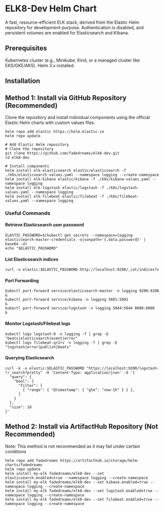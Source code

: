# ELK8-Dev Helm Chart
A fast, resource-efficient ELK stack, derived from the Elastic Helm repository[](https://helm.elastic.co) for development-purpose. Authentication is disabled, and persistent volumes are enabled for Elasticsearch and Kibana.

## Prerequisites
Kubernetes cluster (e.g., Minikube, Kind, or a managed cluster like EKS/GKE/AKS).
Helm 3.x installed.

## Installation
## Method 1: Install via GitHub Repository (Recommended)
Clone the repository and install individual components using the official Elastic Helm charts with custom values files.
```
helm repo add elastic https://helm.elastic.co
helm repo update

# Add Elastic Helm repository
# Clone the repository
git clone https://github.com/fadedreams/elk8-dev.git
cd elk8-dev

# Install components
helm install elk-elasticsearch elastic/elasticsearch -f ./k8s/elasticsearch-values.yaml --namespace logging --create-namespace
helm install elk-kibana elastic/kibana -f ./k8s/kibana-values.yaml --namespace logging
helm install elk-logstash elastic/logstash -f ./k8s/logstash-values.yaml --namespace logging
helm install elk-filebeat elastic/filebeat -f ./k8s/filebeat-values.yaml --namespace logging
```

### Useful Commands
#### Retrieve Elasticsearch user password
```
ELASTIC_PASSWORD=$(kubectl get secrets --namespace=logging elasticsearch-master-credentials -ojsonpath='{.data.password}' | base64 -d)
echo "$ELASTIC_PASSWORD"
```
#### List Elasticsearch indices
```
curl -u elastic:$ELASTIC_PASSWORD http://localhost:9200/_cat/indices?v
```
#### Port Forwarding
```
kubectl port-forward service/elasticsearch-master -n logging 9200:9200 &
kubectl port-forward service/kibana -n logging 5601:5601               &
kubectl port-forward service/logstash -n logging 5044:5044 8080:8080   &
```

#### Monitor Logstash/Filebeat logs
```
kubectl logs logstash-0 -n logging -f | grep -E "beats|elasticsearch|event|error"
kubectl logs filebeat-qr2rv -n logging -f | grep -E "logstash|error|publish|beats"
```
#### Querying Elasticsearch
```
curl -k -u elastic:$ELASTIC_PASSWORD "https://localhost:9200/logstash-*/_search?pretty" -H 'Content-Type: application/json' -d '{
  "query": {
    "bool": {
      "filter": [
        { "range": { "@timestamp": { "gte": "now-1h" } } },
      ]
    }
  },
  "size": 10
}'
```



## Method 2: Install via ArtifactHub Repository (Not Recommended)
Note: This method is not recommended as it may fail under certain conditions
```
helm repo add fadedreams https://artifacthub.io/storage/helm-charts/fadedreams
helm repo update
helm install my-elk fadedreams/elk8-dev --set elasticsearch.enabled=true --namespace logging --create-namespace
helm install my-elk fadedreams/elk8-dev --set kibana.enabled=true --namespace logging --create-namespace
helm install my-elk fadedreams/elk8-dev --set logstash.enabled=true --namespace logging --create-namespace
helm install my-elk fadedreams/elk8-dev --set filebeat.enabled=true --namespace logging --create-namespace
```
